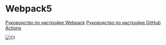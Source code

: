 # Webpack5

[Руководство по настройке Webpack](https://webpack.js.org/guides/)
[Руководство по настройке GitHub Actions](https://docs.github.com/en/actions/quickstart)

![CI](https://github.com/<KrutikovDI>/<advanced_tools_JS_-work_environment>/actions/workflows/web.yml/badge.svg)